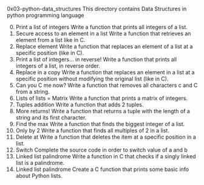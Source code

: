 0x03-python-data_structures
This directory contains Data Structures in python programming language

0. Print a list of integers
   Write a function that prints all integers of a list.
1. Secure access to an element in a list
   Write a function that retrieves an element from a list like in C.
2. Replace element
   Write a function that replaces an element of a list at a specific position (like in C).
3. Print a list of integers... in reverse!
   Write a function that prints all integers of a list, in reverse order.
4. Replace in a copy
   Write a function that replaces an element in a list at a specific position without modifying the original list (like
   in C).
5. Can you C me now?
   Write a function that removes all characters c and C from a string.
6. Lists of lists = Matrix
   Write a function that prints a matrix of integers.
7. Tuples addition
   Write a function that adds 2 tuples.
8. More returns!
   Write a function that returns a tuple with the length of a string and its first character.
9. Find the max
   Write a function that finds the biggest integer of a list.
10. Only by 2
    Write a function that finds all multiples of 2 in a list.
11. Delete at
    Write a function that deletes the item at a specific position in a list.
12. Switch
    Complete the source code in order to switch value of a and b
13. Linked list palindrome
    Write a function in C that checks if a singly linked list is a palindrome.
13. Linked list palindrome
    Create a C function that prints some basic info about Python lists.